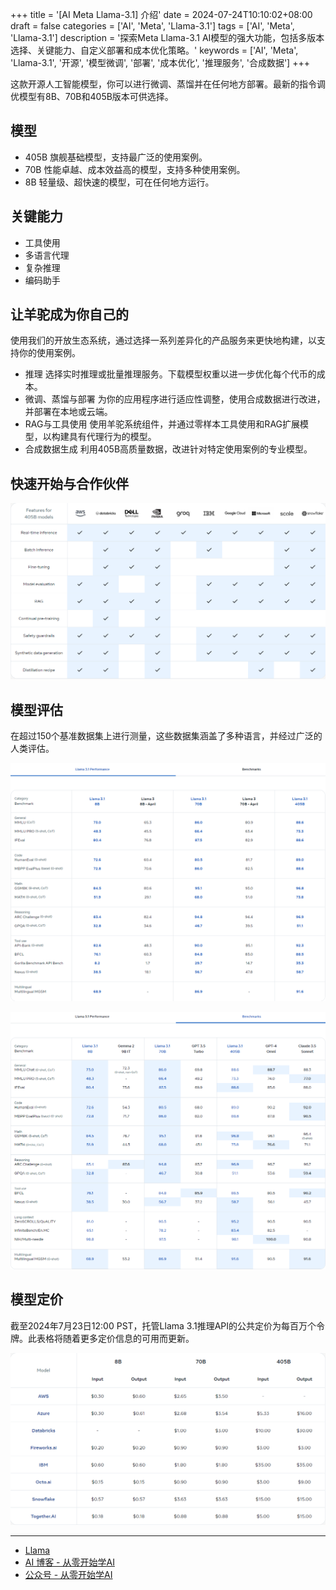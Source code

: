 +++
title = '[AI Meta Llama-3.1] 介绍'
date = 2024-07-24T10:10:02+08:00
draft = false
categories = ['AI', 'Meta', 'Llama-3.1']
tags = ['AI', 'Meta', 'Llama-3.1']
description = '探索Meta Llama-3.1 AI模型的强大功能，包括多版本选择、关键能力、自定义部署和成本优化策略。'
keywords = ['AI', 'Meta', 'Llama-3.1', '开源', '模型微调', '部署', '成本优化', '推理服务', '合成数据']
+++

这款开源人工智能模型，你可以进行微调、蒸馏并在任何地方部署。最新的指令调优模型有8B、70B和405B版本可供选择。

## 模型

- 405B 旗舰基础模型，支持最广泛的使用案例。
- 70B 性能卓越、成本效益高的模型，支持多种使用案例。
- 8B 轻量级、超快速的模型，可在任何地方运行。

## 关键能力

- 工具使用
- 多语言代理
- 复杂推理
- 编码助手

## 让羊驼成为你自己的
使用我们的开放生态系统，通过选择一系列差异化的产品服务来更快地构建，以支持你的使用案例。

- 推理 选择实时推理或批量推理服务。下载模型权重以进一步优化每个代币的成本。
- 微调、蒸馏与部署 为你的应用程序进行适应性调整，使用合成数据进行改进，并部署在本地或云端。
- RAG与工具使用 使用羊驼系统组件，并通过零样本工具使用和RAG扩展模型，以构建具有代理行为的模型。
- 合成数据生成 利用405B高质量数据，改进针对特定使用案例的专业模型。

## 快速开始与合作伙伴
![405B-models-with-partners](405B-models-with-partners.png)

## 模型评估
在超过150个基准数据集上进行测量，这些数据集涵盖了多种语言，并经过广泛的人类评估。

![llama-31-vs-llama-3](llama-31-vs-llama-3.png)

![llama-31-vs-other-models](llama-31-vs-other-models.png)

## 模型定价
截至2024年7月23日12:00 PST，托管Llama 3.1推理API的公共定价为每百万个令牌。此表格将随着更多定价信息的可用而更新。

![llama-31-price](llama-31-price.png)

---

- [Llama](https://llama.meta.com/)
- [AI 博客 - 从零开始学AI](https://ai-blog.aihub2022.top/zh/post/ai-meta-llama-3-1-intro/)
- [公众号 - 从零开始学AI](https://mp.weixin.qq.com/s?__biz=MzA3MDIyNTgzNA==&mid=2649977663&idx=1&sn=c956c3157be9073e1378c64bcf3f3286&chksm=86c7c9fab1b040ecd43d9d527e840e1973b197af21dbe08b1459e264ad563d47601ca9d643d5#rd)
<!-- - [CSDN - 从零开始学AI](...) -->
<!-- - [掘金 - 从零开始学AI](...) -->
<!-- - [知乎 - 从零开始学AI](...) -->
<!-- - [阿里云 - 从零开始学AI](...) -->
<!-- - [腾讯云 - 从零开始学AI](...) -->
